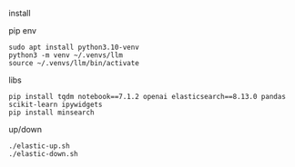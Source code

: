 install

pip env
```
sudo apt install python3.10-venv
python3 -m venv ~/.venvs/llm
source ~/.venvs/llm/bin/activate
```

libs
```
pip install tqdm notebook==7.1.2 openai elasticsearch==8.13.0 pandas scikit-learn ipywidgets
pip install minsearch
```

up/down
```
./elastic-up.sh
./elastic-down.sh
```

